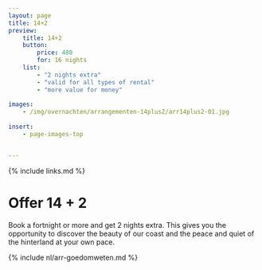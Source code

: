 ```yaml
---
layout: page
title: 14+2
preview: 
    title: 14+2
    button:
        price: 480
        for: 16 nights
    list:
        - "2 nights extra"
        - "valid for all types of rental"
        - "more value for money"
        
images:
    - /img/overnachten/arrangementen-14plus2/arr14plus2-01.jpg
    
insert:
    - page-images-top


---
```


{% include links.md %}


# Offer 14 + 2

Book a fortnight or more and get 2 nights extra. This gives you the opportunity to discover the beauty of our coast and the peace and quiet of the hinterland at your own pace.

{% include nl/arr-goedomweten.md %}

